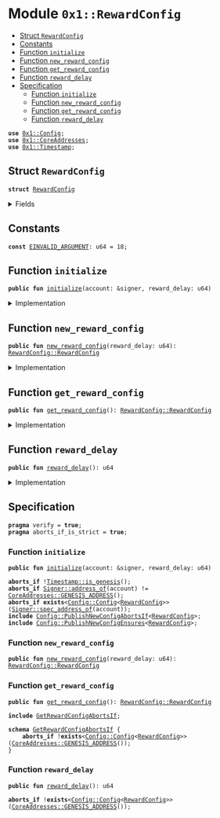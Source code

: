 
<a name="0x1_RewardConfig"></a>

# Module `0x1::RewardConfig`



-  [Struct `RewardConfig`](#0x1_RewardConfig_RewardConfig)
-  [Constants](#@Constants_0)
-  [Function `initialize`](#0x1_RewardConfig_initialize)
-  [Function `new_reward_config`](#0x1_RewardConfig_new_reward_config)
-  [Function `get_reward_config`](#0x1_RewardConfig_get_reward_config)
-  [Function `reward_delay`](#0x1_RewardConfig_reward_delay)
-  [Specification](#@Specification_1)
    -  [Function `initialize`](#@Specification_1_initialize)
    -  [Function `new_reward_config`](#@Specification_1_new_reward_config)
    -  [Function `get_reward_config`](#@Specification_1_get_reward_config)
    -  [Function `reward_delay`](#@Specification_1_reward_delay)


<pre><code><b>use</b> <a href="Config.md#0x1_Config">0x1::Config</a>;
<b>use</b> <a href="CoreAddresses.md#0x1_CoreAddresses">0x1::CoreAddresses</a>;
<b>use</b> <a href="Timestamp.md#0x1_Timestamp">0x1::Timestamp</a>;
</code></pre>



<a name="0x1_RewardConfig_RewardConfig"></a>

## Struct `RewardConfig`



<pre><code><b>struct</b> <a href="RewardConfig.md#0x1_RewardConfig">RewardConfig</a>
</code></pre>



<details>
<summary>Fields</summary>


<dl>
<dt>
<code>reward_delay: u64</code>
</dt>
<dd>

</dd>
</dl>


</details>

<a name="@Constants_0"></a>

## Constants


<a name="0x1_RewardConfig_EINVALID_ARGUMENT"></a>



<pre><code><b>const</b> <a href="RewardConfig.md#0x1_RewardConfig_EINVALID_ARGUMENT">EINVALID_ARGUMENT</a>: u64 = 18;
</code></pre>



<a name="0x1_RewardConfig_initialize"></a>

## Function `initialize`



<pre><code><b>public</b> <b>fun</b> <a href="RewardConfig.md#0x1_RewardConfig_initialize">initialize</a>(account: &signer, reward_delay: u64)
</code></pre>



<details>
<summary>Implementation</summary>


<pre><code><b>public</b> <b>fun</b> <a href="RewardConfig.md#0x1_RewardConfig_initialize">initialize</a>(account: &signer, reward_delay: u64) {
    <a href="Timestamp.md#0x1_Timestamp_assert_genesis">Timestamp::assert_genesis</a>();
    <a href="CoreAddresses.md#0x1_CoreAddresses_assert_genesis_address">CoreAddresses::assert_genesis_address</a>(account);

    <a href="Config.md#0x1_Config_publish_new_config">Config::publish_new_config</a>&lt;<a href="RewardConfig.md#0x1_RewardConfig_RewardConfig">Self::RewardConfig</a>&gt;(
        account,
        <a href="RewardConfig.md#0x1_RewardConfig_new_reward_config">new_reward_config</a>(reward_delay)
    );
}
</code></pre>



</details>

<a name="0x1_RewardConfig_new_reward_config"></a>

## Function `new_reward_config`



<pre><code><b>public</b> <b>fun</b> <a href="RewardConfig.md#0x1_RewardConfig_new_reward_config">new_reward_config</a>(reward_delay: u64): <a href="RewardConfig.md#0x1_RewardConfig_RewardConfig">RewardConfig::RewardConfig</a>
</code></pre>



<details>
<summary>Implementation</summary>


<pre><code><b>public</b> <b>fun</b> <a href="RewardConfig.md#0x1_RewardConfig_new_reward_config">new_reward_config</a>(reward_delay: u64) : <a href="RewardConfig.md#0x1_RewardConfig">RewardConfig</a> {
    <a href="RewardConfig.md#0x1_RewardConfig">RewardConfig</a> {reward_delay: reward_delay}
}
</code></pre>



</details>

<a name="0x1_RewardConfig_get_reward_config"></a>

## Function `get_reward_config`



<pre><code><b>public</b> <b>fun</b> <a href="RewardConfig.md#0x1_RewardConfig_get_reward_config">get_reward_config</a>(): <a href="RewardConfig.md#0x1_RewardConfig_RewardConfig">RewardConfig::RewardConfig</a>
</code></pre>



<details>
<summary>Implementation</summary>


<pre><code><b>public</b> <b>fun</b> <a href="RewardConfig.md#0x1_RewardConfig_get_reward_config">get_reward_config</a>(): <a href="RewardConfig.md#0x1_RewardConfig">RewardConfig</a> {
    <a href="Config.md#0x1_Config_get_by_address">Config::get_by_address</a>&lt;<a href="RewardConfig.md#0x1_RewardConfig">RewardConfig</a>&gt;(<a href="CoreAddresses.md#0x1_CoreAddresses_GENESIS_ADDRESS">CoreAddresses::GENESIS_ADDRESS</a>())
}
</code></pre>



</details>

<a name="0x1_RewardConfig_reward_delay"></a>

## Function `reward_delay`



<pre><code><b>public</b> <b>fun</b> <a href="RewardConfig.md#0x1_RewardConfig_reward_delay">reward_delay</a>(): u64
</code></pre>



<details>
<summary>Implementation</summary>


<pre><code><b>public</b> <b>fun</b> <a href="RewardConfig.md#0x1_RewardConfig_reward_delay">reward_delay</a>() :u64 {
    <b>let</b> reward_config = <a href="RewardConfig.md#0x1_RewardConfig_get_reward_config">get_reward_config</a>();
    reward_config.reward_delay
}
</code></pre>



</details>

<a name="@Specification_1"></a>

## Specification



<pre><code><b>pragma</b> verify = <b>true</b>;
<b>pragma</b> aborts_if_is_strict = <b>true</b>;
</code></pre>



<a name="@Specification_1_initialize"></a>

### Function `initialize`


<pre><code><b>public</b> <b>fun</b> <a href="RewardConfig.md#0x1_RewardConfig_initialize">initialize</a>(account: &signer, reward_delay: u64)
</code></pre>




<pre><code><b>aborts_if</b> !<a href="Timestamp.md#0x1_Timestamp_is_genesis">Timestamp::is_genesis</a>();
<b>aborts_if</b> <a href="Signer.md#0x1_Signer_address_of">Signer::address_of</a>(account) != <a href="CoreAddresses.md#0x1_CoreAddresses_GENESIS_ADDRESS">CoreAddresses::GENESIS_ADDRESS</a>();
<b>aborts_if</b> <b>exists</b>&lt;<a href="Config.md#0x1_Config_Config">Config::Config</a>&lt;<a href="RewardConfig.md#0x1_RewardConfig">RewardConfig</a>&gt;&gt;(<a href="Signer.md#0x1_Signer_spec_address_of">Signer::spec_address_of</a>(account));
<b>include</b> <a href="Config.md#0x1_Config_PublishNewConfigAbortsIf">Config::PublishNewConfigAbortsIf</a>&lt;<a href="RewardConfig.md#0x1_RewardConfig">RewardConfig</a>&gt;;
<b>include</b> <a href="Config.md#0x1_Config_PublishNewConfigEnsures">Config::PublishNewConfigEnsures</a>&lt;<a href="RewardConfig.md#0x1_RewardConfig">RewardConfig</a>&gt;;
</code></pre>



<a name="@Specification_1_new_reward_config"></a>

### Function `new_reward_config`


<pre><code><b>public</b> <b>fun</b> <a href="RewardConfig.md#0x1_RewardConfig_new_reward_config">new_reward_config</a>(reward_delay: u64): <a href="RewardConfig.md#0x1_RewardConfig_RewardConfig">RewardConfig::RewardConfig</a>
</code></pre>




<a name="@Specification_1_get_reward_config"></a>

### Function `get_reward_config`


<pre><code><b>public</b> <b>fun</b> <a href="RewardConfig.md#0x1_RewardConfig_get_reward_config">get_reward_config</a>(): <a href="RewardConfig.md#0x1_RewardConfig_RewardConfig">RewardConfig::RewardConfig</a>
</code></pre>




<pre><code><b>include</b> <a href="RewardConfig.md#0x1_RewardConfig_GetRewardConfigAbortsIf">GetRewardConfigAbortsIf</a>;
</code></pre>




<a name="0x1_RewardConfig_GetRewardConfigAbortsIf"></a>


<pre><code><b>schema</b> <a href="RewardConfig.md#0x1_RewardConfig_GetRewardConfigAbortsIf">GetRewardConfigAbortsIf</a> {
    <b>aborts_if</b> !<b>exists</b>&lt;<a href="Config.md#0x1_Config_Config">Config::Config</a>&lt;<a href="RewardConfig.md#0x1_RewardConfig">RewardConfig</a>&gt;&gt;(<a href="CoreAddresses.md#0x1_CoreAddresses_GENESIS_ADDRESS">CoreAddresses::GENESIS_ADDRESS</a>());
}
</code></pre>



<a name="@Specification_1_reward_delay"></a>

### Function `reward_delay`


<pre><code><b>public</b> <b>fun</b> <a href="RewardConfig.md#0x1_RewardConfig_reward_delay">reward_delay</a>(): u64
</code></pre>




<pre><code><b>aborts_if</b> !<b>exists</b>&lt;<a href="Config.md#0x1_Config_Config">Config::Config</a>&lt;<a href="RewardConfig.md#0x1_RewardConfig">RewardConfig</a>&gt;&gt;(<a href="CoreAddresses.md#0x1_CoreAddresses_GENESIS_ADDRESS">CoreAddresses::GENESIS_ADDRESS</a>());
</code></pre>
